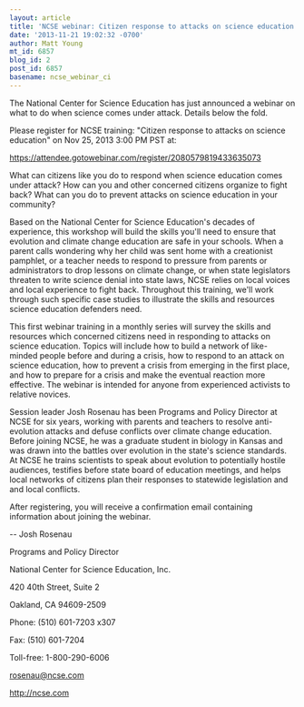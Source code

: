 ```yaml
---
layout: article
title: 'NCSE webinar: Citizen response to attacks on science education'
date: '2013-11-21 19:02:32 -0700'
author: Matt Young
mt_id: 6857
blog_id: 2
post_id: 6857
basename: ncse_webinar_ci
---
```

The National Center for Science Education has just announced a webinar on what to do when science comes under attack.  Details below the fold.

Please register for NCSE training: "Citizen response to attacks on science education" on Nov 25, 2013 3:00 PM PST at:

https://attendee.gotowebinar.com/register/2080579819433635073

What can citizens like you do to respond when science education comes under attack? How can you and other concerned citizens organize to fight back? What can you do to prevent attacks on science education in your community?

Based on the National Center for Science Education's decades of experience, this workshop will build the skills you'll need to ensure that evolution and climate change education are safe in your schools. When a parent calls wondering why her child was sent home with a creationist pamphlet, or a teacher needs to respond to pressure from parents or administrators to drop lessons on climate change, or when state legislators threaten to write science denial into state laws, NCSE relies on local voices and local experience to fight back. Throughout this training, we'll work through such specific case studies to illustrate the skills and resources science education defenders need.

This first webinar training in a monthly series will survey the skills and resources which concerned citizens need in responding to attacks on science education. Topics will include how to build a network of like-minded people before and during a crisis, how to respond to an attack on science education, how to prevent a crisis from emerging in the first place, and how to prepare for a crisis and make the eventual reaction more effective. The webinar is intended for anyone from experienced activists to relative novices.

Session leader Josh Rosenau has been Programs and Policy Director at NCSE for six years, working with parents and teachers to resolve anti-evolution attacks and defuse conflicts over climate change education. Before joining NCSE, he was a graduate student in biology in Kansas and was drawn into the battles over evolution in the state's science standards. At NCSE he trains scientists to speak about evolution to potentially hostile audiences, testifies before state board of education meetings, and helps local networks of citizens plan their responses to statewide legislation and and local conflicts.

After registering, you will receive a confirmation email containing information about joining the webinar.

--
Josh Rosenau

Programs and Policy Director

National Center for Science Education, Inc.

420 40th Street, Suite 2

Oakland, CA 94609-2509

Phone: (510) 601-7203 x307

Fax: (510) 601-7204

Toll-free: 1-800-290-6006

rosenau@ncse.com

http://ncse.com
